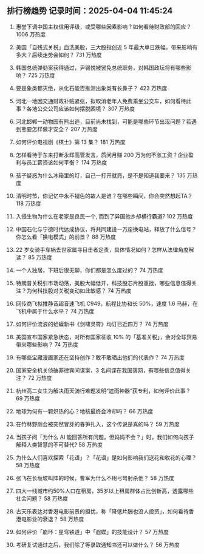 
## 排行榜趋势 记录时间：2025-04-04 11:45:24
  
  1. 惠誉下调中国主权信用评级，或受哪些因素影响？如何看待财政部的回应？ 1006 万热度
    
  2. 美国「自残式关税」血洗美股，三大股指创近 5 年最大单日跌幅，带来影响有多大？后续走势会如何？ 731 万热度
    
  3. 韩国总统弹劾案获得通过，尹锡悦被罢免总统职务，对韩国政坛将有哪些影响？ 725 万热度
    
  4. 要是象类都灭绝，从化石能否推测出象类有长鼻子？ 423 万热度
    
  5. 河北一地因交通财政补贴紧张，拟取消老年人免费乘坐公交车，如何看待此事？各地公交公司应该如何摆脱困境？ 307 万热度
    
  6. 河北邯郸一动物园有熊出逃，目前尚未找到，可能是哪些环节出现问题？若遇到熊要怎样做才安全？ 207 万热度
    
  7. 如何评价电视剧《棋士》第 13 集？ 181 万热度
    
  8. 怎样看待于东来打断永辉高管发言，质问月赚 200 万为何不涨工资？企业盈利与员工薪资该如何平衡？ 174 万热度
    
  9. 孩子疑惑为什么冰箱里的灯，自己一打开就亮，是不是知道我要来？ 135 万热度
    
  10. 清明时节，你记忆中永不褪色的故人是谁？在哪些瞬间，你会突然想起TA？ 118 万热度
    
  11. 入侵生物为什么在老家是良民一个, 而到了异国他乡却横行霸道? 102 万热度
    
  12. 中国石化与宁德时代达成协议，将共同建设一万座换电站，释放了什么信号？你怎么看「换电模式」的前景？ 88 万热度
    
  13. 22 岁女骑手车祸去世家属寻目击者定责，具体情况如何？怎样从法律角度解读？ 85 万热度
    
  14. 一个人独居，下班后很无聊，你们都是怎么度过的？ 74 万热度
    
  15. 特朗普关税引市场动荡，美股大幅低开，科技股芯片股重挫，哪些信息值得关注？为何科技股对关税变动如此敏感？ 74 万热度
    
  16. 网传商飞拟推静音超音速飞机 C949，航程比协和长 50%，速度 1.6 马赫，在飞机中属于什么水平？ 74 万热度
    
  17. 如何评价流浪的蛤蟆新书《剑啸灵霄》均订已近四万？ 74 万热度
    
  18. 美国宣布国家紧急状态，对所有国家征收 10% 的「基准关税」，会对全球贸易带来哪些影响？ 74 万热度
    
  19. 有哪些宝藏漫画家还在坚持创作？敢不敢晒出他们的代表作？ 74 万热度
    
  20. 国家安全机关侦破菲律宾间谍案，3 名间谍在我国落网，有哪些信息值得关注？ 72 万热度
    
  21. 杭州高二女生为解决雨天骑行难题发明“遮雨神器”获专利，如何评价此事？ 69 万热度
    
  22. 地球为何有一颗炽热的心？地核最终会冷却吗？ 66 万热度
    
  23. 在竹林野厕会被突然冒芽的春笋扎入，这个传说是真的吗？ 59 万热度
    
  24. 当孩子问「为什么 AI 能回答所有问题，但妈妈不会？」时，我们如何向孩子解释人类智慧的不可替代? 58 万热度
    
  25. 为什么人们喜欢探索「花语」？「花语」是如何影响我们送花和收花的心理？ 58 万热度
    
  26. 张飞在长坂坡叫阵的时候，曹军为什么不用弓弩射杀他？ 58 万热度
    
  27. 四大一线城市约50%人口在租房，35岁以上租房群体占比创新高，透露哪些社会问题？ 58 万热度
    
  28. 古天乐表达对香港电影前景的担忧，称「降低片酬也没人投资」，如何看待香港电影业的衰退？ 58 万热度
    
  29. 如何评价「崩坏：星穹铁道」中「遐蝶」的技能设计？ 57 万热度
    
  30. 考研复试通过之后，我们除了等录取通知书还可以做什么？ 56 万热度
    
